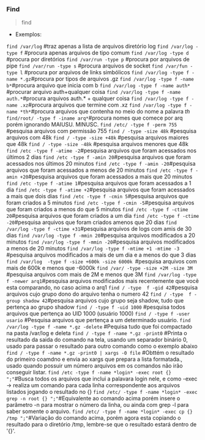 <h3> Find </h3>

>find <caminho> <opcoes>

* Exemplos:

`find /var/log` #traz apenas a lista de arquivos diretório log
`find /var/log -type f` #procura apenas arquivos de tipo comum
`find /var/log -type d` #procura por diretórios
`find /var/run -type p` #procura por arquivos de pipe
`find /var/run -type s` #procura arquivos de socket 
`find /var/fun -type l` #procura por arquivos de links simbólicos 
`find /var/log -type f -name *.gz`#procura por tipos de arquivos .gz
`find /var/log -type f -name b*`#procura arquivo que inicia com b
`find /var/log -type f -name auth*` #procurar arquivo auth+qualquer coisa
`find /var/log -type f -name auth.*`#procura arquivos auth.* + qualquer coisa
`find /var/log -type f -name .xz`#procura arquivos que termine com .xz
`find /var/log -type f -name *th*`#procura arquivos que contenha no meio do nome a palavra *th*
`find/root/ -type f -iname arq*`#procura nomes que comece por arq porém ignorando MAIUSU. MINUSC.
`find /etc/ -type f -perm 755` #pesquisa arquivos com permissão 755
`find / -type -size 48k` #pesquisa arquivos com 48k
`find / -type -size +48k` #pesquisa arquivos maiores que 48k
`find / -type -size -48k` #pesquisa arquivos menores que 48k
`find /etc -type f -atime -2`#pesquisa arquivos que foram acessados nos últimos 2 dias
`find /etc -type f -amin 20`#pesquisa arquivos que foram acessados nos últimos 20 minutos
`find /etc -type f -amin -20`#pesquisa arquivos que foram acessados a menos de 20 minutos
`find /etc -type f -amin +20`#pesquisa arquivos que foram acessados a mais que 20 minutos
`find /etc -type f -atime 1`#pesquisa arquivos que foram acessados a 1 dia
`find /etc -type f -atime +2`#pesquisa arquivos que foram acessados a mais que dois dias 
`find /etc -type f -cmin 5`#pesquisa arquivos que foram criados a 5 minutos
`find /etc -type f -cmin -5`#pesquisa arquivos que foram criados a menos do que 5 minutos
`find /etc -type f -ctime 20`#pesquisa arquivos que foram criados a um dia 
`find /etc -type f -ctime -20`#pesquisa arquivos que foram criados amenos que 20 dias
`find /var/log -type f -ctime +31`#pesquisa arquivos de logs com amis de 30 dias
`find /var/log -type f -mmin 20`#pesquisa arquivos modificados a 20 minutos 
`find /var/log -type f -mmin -20`#pesquisa arquivos modificados a menos de 20 minutos 
`find /var/log -type f -mtime +1 -mtime -3` #pesquisa arquivos modificados a mais de um dia e a menos do que 3 dias
`find /var/log  -type f -size +600k -size 6000k `#pesquisa arquivos com mais de 600k e menos que -6000k
`find /var/ -type -size +2M -size 3M` #pesquisa arquivos com mais de 2M e menos que 3M
`find /var/log -type f -newer arq1`#pesquisa arquivos modificados mais recentemente que vocẽ esta comparando, no caso acima o arq1
`find / -type  f -gid 42`#pesquisa arquivos cujo grupo dono do arquivo tenha o  numero 42
`find / -type  f -group shadow 42`#pesquisa arquivos cujo grupo seja shadow, tudo que pertença ao grupo shadow
`find / -type f -uid 1000` #pesquisa todos arquivos que pertença ao UID 1000 (usuário 1000)
`find / -type f -user usario` #Pesquisa arquivos que pertença a um determinado usuário.
`find /var/log -type f -name *.gz -delete`  #Pequisa tudo que foi compactado na pasta /var/log e deleta 
`find / -type f -name *.gz -print0` #Printa o resultado da saida do comando na tela, usando um separador binário 0, usado para passar o resultado para outro comando como o exemplo abaixo
`find / -type f -name *.gz -print0 | xargs -0 file` #Obttém o resultado do primeiro coamdno e envia ao xargs que prepara a lista formatada., usado quando possuir um número arquivos em os comandos não irão conseguir listar.
`find /etc -type f -name *login* -exec root {} ";"`#Busca todos os arquivos que inclui a palavara login nele, e como -exec -> realiza um comando para cada linha correspondente aos arquivos listados  jogando o resultado no {}
`find /etc/ -type f -name *login* -exec grep -n root {} ";"`#Equivalente ao comando acima porém insere o parâmetro -n para mostrar o número da linha, ou ainda com grep -l para saber somente o arquivo.
`find /etc/ -type f -name *login* -exec cp {} /tmp ";"`#Variação do comando acima, porém agora esta copiando o resultado para o diretório /tmp, lembre-se que o resultado estará dentro de '{}'.










 